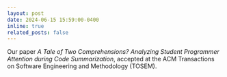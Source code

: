```yaml
---
layout: post
date: 2024-06-15 15:59:00-0400
inline: true
related_posts: false
---
```


Our paper  *A Tale of Two Comprehensions? Analyzing Student Programmer Attention during Code Summarization*, accepted at the ACM Transactions on Software Engineering and Methodology (TOSEM).
